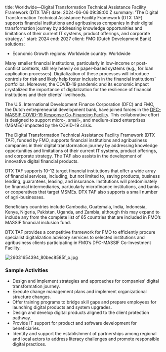 
title: Worldwide—Digital Transformation Technical Assistance Facility Framework (DTX
  TAF)
date: 2024-06-06 09:38:00 Z
summary: 'The Digital Transformation Technical Assistance Facility Framework (DTX
  TAF) supports financial institutions and agribusiness companies in their digital
  transformation journey by addressing knowledge opportunities and limitations of
  their current IT systems, product offerings, and corporate strategy. '
start: 2024
end: 2027
client: FMO (Dutch Development Bank)
solutions:
- Economic Growth
regions: Worldwide
country: Worldwide


Many smaller financial institutions, particularly in low-income or post-conflict contexts, still rely heavily on paper-based systems (e.g., for loan application processes). Digitalization of these processes will introduce controls for risk and likely help foster inclusion in the financial institutions’ portfolios. Moreover, the COVID-19 pandemic and its economic impact crystalized the importance of digitalization for the resilience of financial institutions and their clients’ livelihoods.

The U.S. International Development Finance Corporation (DFC) and FMO, the Dutch entrepreneurial development bank, have joined forces in the [DFC-MASSIF COVID-19 Response Co-Financing Facility](https://www.fmo.nl/news-detail/973ab3bf-c499-4d53-8c8b-b40a96640e62/dfc-and-fmo-launch-75-million-co-financing-facility-to-boost-covid-19-response-in-developing-countries). This collaborative effort is designed to support micro-, small-, and medium-sized enterprises (MSMEs) impacted by the COVID-19 crisis.

The Digital Transformation Technical Assistance Facility Framework (DTX TAF), funded by FMO, supports financial institutions and agribusiness companies in their digital transformation journey by addressing knowledge opportunities and limitations of their current IT systems, product offerings, and corporate strategy. The TAF also assists in the development of innovative digital financial products.

DTX TAF supports 10-12 target financial institutions that offer a wide array of financial services, including, but not limited to, saving products, business lending, guarantees, leasing, and insurance. Institutions will predominately be financial intermediaries, particularly microfinance institutions, and banks or cooperatives that target MSMEs. DTX TAF also supports a small number of agri-businesses.

Beneficiary countries include Cambodia, Guatemala, India, Indonesia, Kenya, Nigeria, Pakistan, Uganda, and Zambia, although this may expand to include any from the complete list of 65 countries that are included in FMO’s MASSIF financial inclusion fund.

DTX TAF provides a competitive framework for FMO to efficiently procure specialist digitalization advisory services to selected institutions and agribusiness clients participating in FMO’s DFC-MASSIF Co-Investment Facility.

![26031654394_80bec8585f_o.jpg](/uploads/26031654394_80bec8585f_o.jpg)

### Sample Activities

* Design and implement strategies and approaches for companies’ digital transformation journey.
* Execute change management plans and implement organizational structure changes.
* Offer training programs to bridge skill gaps and prepare employees for launching digital products and system upgrades.
* Design and develop digital products aligned to the client protection pathway.
* Provide IT support for product and software development for beneficiaries.
* Identify and support the establishment of partnerships among regional and local actors to address literacy challenges and promote responsible digital practices.
